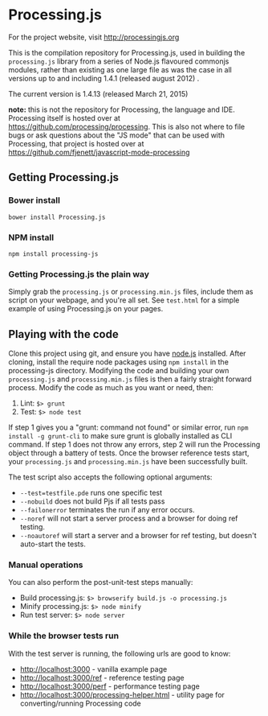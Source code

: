 # Processing.js

For the project website, visit http://processingjs.org

This is the compilation repository for Processing.js, used in building the `processing.js` library from a series of Node.js flavoured commonjs modules, rather than existing as one large file as was the case in all versions up to and including  1.4.1 (released august 2012) .

The current version is 1.4.13 (released March 21, 2015)

**note:** this is not the repository for Processing, the language and IDE. Processing itself is hosted over at https://github.com/processing/processing. This is also not where to file bugs or ask questions about the "JS mode" that can be used with Processing, that project is hosted over at https://github.com/fjenett/javascript-mode-processing

## Getting Processing.js

### Bower install

`bower install Processing.js`

### NPM install

`npm install processing-js`

### Getting Processing.js the plain way

Simply grab the `processing.js` or `processing.min.js` files, include them as script on your webpage, and you're all set. See `test.html` for a simple example of using Processing.js on your pages.

## Playing with the code

Clone this project using git, and ensure you have [node.js](http://nodejs.org) installed. After cloning, install the require node packages using `npm install` in the processing-js directory. Modifying the code and building your own `processing.js` and `processing.min.js` files is then a fairly straight forward process. Modify the code as much as you want or need, then:

1. Lint: `$> grunt`
2. Test: `$> node test`

If step 1 gives you a "grunt: command not found" or similar error, run `npm install -g grunt-cli` to make sure grunt is globally installed as CLI command. If step 1 does not throw any errors, step 2 will run the Processing object through a battery of tests. Once the browser reference tests start, your `processing.js` and `processing.min.js` have been successfully built.

The test script also accepts the following optional arguments:

* `--test=testfile.pde` runs one specific test
* `--nobuild` does not build Pjs if all tests pass
* `--failonerror` terminates the run if any error occurs.
* `--noref` will not start a server process and a browser for doing ref testing.
* `--noautoref` will start a server and a browser for ref testing, but doesn't auto-start the tests.

### Manual operations

You can also perform the post-unit-test steps manually:

* Build processing.js: `$> browserify build.js -o processing.js`
* Minify processing.js: `$> node minify`
* Run test server: `$> node server`


### While the browser tests run

With the test server is running, the following urls are good to know:

* [http://localhost:3000](http://localhost:3000) - vanilla example page
* [http://localhost:3000/ref](http://localhost:3000/ref) - reference testing page
* [http://localhost:3000/perf](http://localhost:3000/perf) - performance testing page
* [http://localhost:3000/processing-helper.html](http://localhost:3000/processing-helper.html) - utility page for converting/running Processing code
